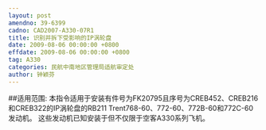 ```yaml
---
layout: post
amendno: 39-6399
cadno: CAD2007-A330-07R1
title: 识别并拆下受影响的IP涡轮盘
date: 2009-08-06 00:00:00 +0800
effdate: 2009-08-06 00:00:00 +0800
tag: A330
categories: 民航中南地区管理局适航审定处
author: 钟颖芬
---
```


##适用范围:
本指令适用于安装有件号为FK20795且序号为CREB452、CREB216和CREB322的IP涡轮盘的RB211 Trent768-60、772-60、772B-60和772C-60发动机。
这些发动机已知安装于但不仅限于空客A330系列飞机。

